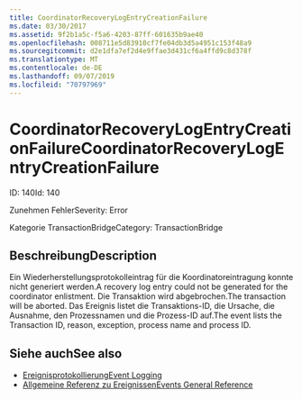 ```yaml
---
title: CoordinatorRecoveryLogEntryCreationFailure
ms.date: 03/30/2017
ms.assetid: 9f2b1a5c-f5a6-4203-87ff-601635b9ae40
ms.openlocfilehash: 008711e5d83910cf7fe04db3d5a4951c153f48a9
ms.sourcegitcommit: d2e1dfa7ef2d4e9ffae3d431cf6a4ffd9c8d378f
ms.translationtype: MT
ms.contentlocale: de-DE
ms.lasthandoff: 09/07/2019
ms.locfileid: "70797969"
---
```

# <a name="coordinatorrecoverylogentrycreationfailure"></a><span data-ttu-id="723f0-102">CoordinatorRecoveryLogEntryCreationFailure</span><span class="sxs-lookup"><span data-stu-id="723f0-102">CoordinatorRecoveryLogEntryCreationFailure</span></span>
<span data-ttu-id="723f0-103">ID: 140</span><span class="sxs-lookup"><span data-stu-id="723f0-103">Id: 140</span></span>  
  
 <span data-ttu-id="723f0-104">Zunehmen Fehler</span><span class="sxs-lookup"><span data-stu-id="723f0-104">Severity: Error</span></span>  
  
 <span data-ttu-id="723f0-105">Kategorie TransactionBridge</span><span class="sxs-lookup"><span data-stu-id="723f0-105">Category: TransactionBridge</span></span>  
  
## <a name="description"></a><span data-ttu-id="723f0-106">Beschreibung</span><span class="sxs-lookup"><span data-stu-id="723f0-106">Description</span></span>  
 <span data-ttu-id="723f0-107">Ein Wiederherstellungsprotokolleintrag für die Koordinatoreintragung konnte nicht generiert werden.</span><span class="sxs-lookup"><span data-stu-id="723f0-107">A recovery log entry could not be generated for the coordinator enlistment.</span></span> <span data-ttu-id="723f0-108">Die Transaktion wird abgebrochen.</span><span class="sxs-lookup"><span data-stu-id="723f0-108">The transaction will be aborted.</span></span> <span data-ttu-id="723f0-109">Das Ereignis listet die Transaktions-ID, die Ursache, die Ausnahme, den Prozessnamen und die Prozess-ID auf.</span><span class="sxs-lookup"><span data-stu-id="723f0-109">The event lists the Transaction ID, reason, exception, process name and process ID.</span></span>  
  
## <a name="see-also"></a><span data-ttu-id="723f0-110">Siehe auch</span><span class="sxs-lookup"><span data-stu-id="723f0-110">See also</span></span>

- [<span data-ttu-id="723f0-111">Ereignisprotokollierung</span><span class="sxs-lookup"><span data-stu-id="723f0-111">Event Logging</span></span>](index.md)
- [<span data-ttu-id="723f0-112">Allgemeine Referenz zu Ereignissen</span><span class="sxs-lookup"><span data-stu-id="723f0-112">Events General Reference</span></span>](events-general-reference.md)
